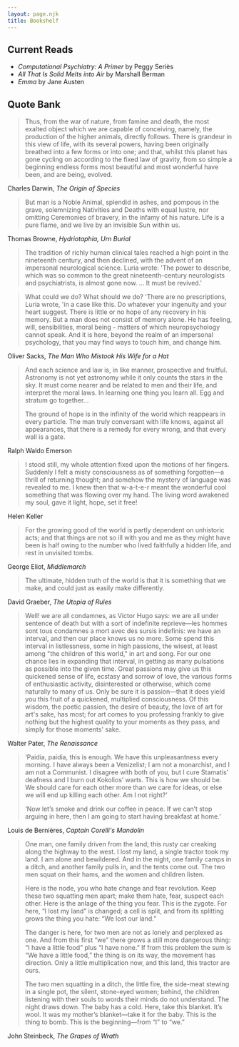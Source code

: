 ```yaml
---
layout: page.njk
title: Bookshelf
---
```

## Current Reads

- *Computational Psychiatry: A Primer* by Peggy Seriès
- *All That Is Solid Melts into Air* by Marshall Berman
- *Emma* by Jane Austen

## Quote Bank

> Thus, from the war of nature, from famine and death, the most exalted object which we are capable of conceiving, namely, the production of the higher animals, directly follows. There is grandeur in this view of life, with its several powers, having been originally breathed into a few forms or into one; and that, whilst this planet has gone cycling on according to the fixed law of gravity, from so simple a beginning endless forms most beautiful and most wonderful have been, and are being, evolved.

Charles Darwin, *The Origin of Species*

> But man is a Noble Animal, splendid in ashes, and pompous in the grave, solemnizing Nativities and Deaths with equal lustre, nor omitting Ceremonies of bravery, in the infamy of his nature. Life is a pure flame, and we live by an invisible Sun within us.

Thomas Browne, *Hydriotaphia, Urn Burial*

> The tradition of richly human clinical tales reached a high point in the nineteenth century, and then declined, with the advent of an impersonal neurological science. Luria wrote: 'The power to describe, which was so common to the great nineteenth-century neurologists and psychiatrists, is almost gone now. ... It must be revived.'

> What could we do? What should we do? 'There are no prescriptions, Luria wrote, 'in a case like this. Do whatever your ingenuity and your heart suggest. There is little or no hope of any recovery in his memory. But a man does not consist of memory alone. He has feeling, will, sensibilities, moral being - matters of which neuropsychology cannot speak. And it is here, beyond the realm of an impersonal psychology, that you may find ways to touch him, and change him.

Oliver Sacks, *The Man Who Mistook His Wife for a Hat*

> And each science and law is, in like manner, prospective and fruitful. Astronomy is not yet astronomy while it only counts the stars in the sky. It must come nearer and be related to men and their life, and interpret the moral laws. In learning one thing you learn all. Egg and stratum go together…
>
>The ground of hope is in the infinity of the world which reappears in every particle. The man truly conversant with life knows, against all appearances, that there is a remedy for every wrong, and that every wall is a gate.

Ralph Waldo Emerson

> I stood still, my whole attention fixed upon the motions of her fingers. Suddenly I felt a misty consciousness as of something forgotten—a thrill of returning thought; and somehow the mystery of language was revealed to me. I knew then that w-a-t-e-r meant the wonderful cool something that was flowing over my hand. The living word awakened my soul, gave it light, hope, set it free!

Helen Keller

> For the growing good of the world is partly dependent on unhistoric acts; and that things are not so ill with you and me as they might have been is half owing to the number who lived faithfully a hidden life, and rest in unvisited tombs.

George Eliot, *Middlemarch*

> The ultimate, hidden truth of the world is that it is something that we make, and could just as easily make differently.

David Graeber, *The Utopia of Rules*

> Well! we are all condamnes, as Victor Hugo says: we are all under sentence of death but with a sort of indefinite reprieve—les hommes sont tous condamnes a mort avec des sursis indefinis: we have an interval, and then our place knows us no more. Some spend this interval in listlessness, some in high passions, the wisest, at least among "the children of this world," in art and song. For our one chance lies in expanding that interval, in getting as many pulsations as possible into the given time. Great passions may give us this quickened sense of life, ecstasy and sorrow of love, the various forms of enthusiastic activity, disinterested or otherwise, which come naturally to many of us. Only be sure it is passion—that it does yield you this fruit of a quickened, multiplied consciousness. Of this wisdom, the poetic passion, the desire of beauty, the love of art for art's sake, has most; for art comes to you professing frankly to give nothing but the highest quality to your moments as they pass, and simply for those moments' sake.

Walter Pater, *The Renaissance*

> ‘Paidia, paidia, this is enough. We have this unpleasantness every morning. I have always been a Venizelist; I am not a monarchist, and I am not a Communist. I disagree with both of you, but I cure Stamatis’ deafness and I burn out Kokolios’ warts. This is how we should be. We should care for each other more than we care for ideas, or else we will end up killing each other. Am I not right?’
> 
> ‘Now let’s smoke and drink our coffee in peace. If we can’t stop arguing in here, then I am going to start having breakfast at home.’

Louis de Bernières, *Captain Corelli's Mandolin*

> One man, one family driven from the land; this rusty car creaking along the highway to the west. I lost my land, a single tractor took my land. I am alone and bewildered. And in the night, one family camps in a ditch, and another family pulls in, and the tents come out. The two men squat on their hams, and the women and children listen.
>
> Here is the node, you who hate change and fear revolution. Keep these two squatting men apart; make them hate, fear, suspect each other. Here is the anlage of the thing you fear. This is the zygote. For here, “I lost my land” is changed; a cell is split, and from its splitting grows the thing you hate: “We lost our land.”
>
> The danger is here, for two men are not as lonely and perplexed as one. And from this first “we” there grows a still more dangerous thing: “I have a little food” plus “I have none.” If from this problem the sum is “We have a little food,” the thing is on its way, the movement has direction. Only a little multiplication now, and this land, this tractor are ours.
>
> The two men squatting in a ditch, the little fire, the side-meat stewing in a single pot, the silent, stone-eyed women; behind, the children listening with their souls to words their minds do not understand. The night draws down. The baby has a cold. Here, take this blanket. It’s wool. It was my mother’s blanket—take it for the baby. This is the thing to bomb. This is the beginning—from “I” to “we.”

John Steinbeck, *The Grapes of Wrath*
